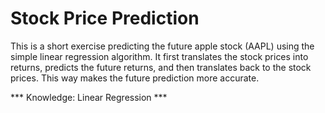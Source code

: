 # Stock Price Prediction
This is a short exercise predicting the future apple stock (AAPL) using the simple linear regression algorithm. It first translates the stock prices
into returns, predicts the future returns, and then translates back to the stock prices. This way makes the future prediction more accurate.

*** Knowledge: Linear Regression ***
